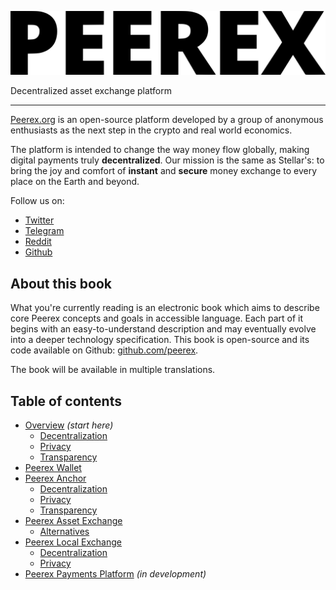 ![Peerex logo](img/peerex-black.svg)

<div class="motto">
  Decentralized asset exchange platform
</div>

---

[Peerex.org](https://peerex.org) is an open-source platform developed by a group of anonymous enthusiasts as the next step in the crypto and real world economics.

The platform is intended to change the way money flow globally, making digital payments truly **decentralized**. Our mission is the same as Stellar's: to bring the joy and comfort of **instant** and **secure** money exchange to every place on the Earth and beyond.

Follow us on:

* [<i class="fa fa-twitter"></i> Twitter](https://twitter.com/mrpeerex)
* [<i class="fa fa-paper-plane"></i> Telegram](https://t.me/peerex)
* [<i class="fa fa-reddit"></i> Reddit](https://reddit.com/u/mrpeerex)
* [<i class="fa fa-github"></i> Github](https://github.com/peerex)

## About this book

What you're currently reading is an electronic book which aims to describe core Peerex concepts and goals in accessible language. Each part of it begins with an easy-to-understand description and may eventually evolve into a deeper technology specification. This book is open-source and its code available on Github: [github.com/peerex](https://github.com/peerex/book).

The book will be available in multiple translations.

## Table of contents

* [Overview](overview) *(start here)*
  * [Decentralization](overview/decentralization.md)
  * [Privacy](overview/privacy.md)
  * [Transparency](overview/transparency.md)
* [Peerex Wallet](wallet)
* [Peerex Anchor](anchor)
  * [Decentralization](anchor/decentralization.md)
  * [Privacy](anchor/privacy.md)
  * [Transparency](anchor/transparency.md)
* [Peerex Asset Exchange](asset_exchange)
  * [Alternatives](asset_exchange/alternatives.md)
* [Peerex Local Exchange](local_exchange)
  * [Decentralization](local_exchange/decentralization.md)
  * [Privacy](local_exchange/privacy.md)
* [Peerex Payments Platform](payments) *(in development)*
